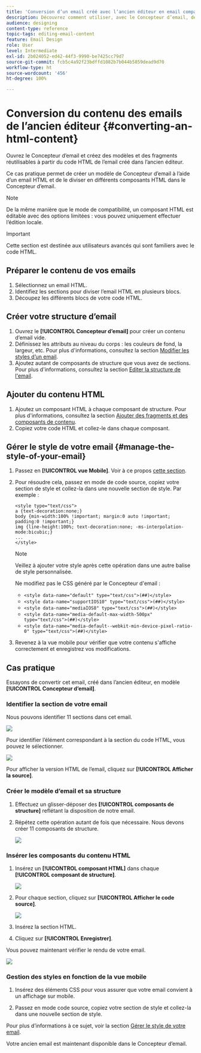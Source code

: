 ```yaml
---
title: 'Conversion d’un email créé avec l’ancien éditeur en email compatible avec le Concepteur d’email '
description: Découvrez comment utiliser, avec le Concepteur d’email, des emails créés dans l’ancien éditeur.
audience: designing
content-type: reference
topic-tags: editing-email-content
feature: Email Design
role: User
level: Intermediate
exl-id: 2b024052-ed42-44f3-9990-be7425cc79d7
source-git-commit: fcb5c4a92f23bdffd1082b7b044b5859dead9d70
workflow-type: ht
source-wordcount: '456'
ht-degree: 100%

---
```


# Conversion du contenu des emails de l’ancien éditeur {#converting-an-html-content}

Ouvrez le Concepteur d’email et créez des modèles et des fragments réutilisables à partir du code HTML de l’email créé dans l’ancien éditeur.

Ce cas pratique permet de créer un modèle de Concepteur d’email à l’aide d’un email HTML et de le diviser en différents composants HTML dans le Concepteur d’email.

>[!NOTE]
>
>De la même manière que le mode de compatibilité, un composant HTML est éditable avec des options limitées : vous pouvez uniquement effectuer l’édition locale.

>[!IMPORTANT]
>
>Cette section est destinée aux utilisateurs avancés qui sont familiers avec le code HTML.

## Préparer le contenu de vos emails

1. Sélectionnez un email HTML.
1. Identifiez les sections pour diviser l’email HTML en plusieurs blocs.
1. Découpez les différents blocs de votre code HTML.

## Créer votre structure d’email

1. Ouvrez le **[!UICONTROL Concepteur d’email]** pour créer un contenu d’email vide.
1. Définissez les attributs au niveau du corps : les couleurs de fond, la largeur, etc. Pour plus d&#39;informations, consultez la section [Modifier les styles d’un email](../../designing/using/styles.md).
1. Ajoutez autant de composants de structure que vous avez de sections. Pour plus d&#39;informations, consultez la section [Editer la structure de l&#39;email](../../designing/using/designing-from-scratch.md#defining-the-email-structure).

## Ajouter du contenu HTML

1. Ajoutez un composant HTML à chaque composant de structure. Pour plus d&#39;informations, consultez la section [Ajouter des fragments et des composants de contenu](../../designing/using/designing-from-scratch.md#defining-the-email-structure).
1. Copiez votre code HTML et collez-le dans chaque composant.

## Gérer le style de votre email {#manage-the-style-of-your-email}

1. Passez en **[!UICONTROL vue Mobile]**. Voir à ce propos [cette section](../../designing/using/plain-text-html-modes.md#switching-to-mobile-view).

1. Pour résoudre cela, passez en mode de code source, copiez votre section de style et collez-la dans une nouvelle section de style. Par exemple :

   ```
   <style type="text/css">
   a {text-decoration:none;}
   body {min-width:100% !important; margin:0 auto !important; padding:0 !important;}
   img {line-height:100%; text-decoration:none; -ms-interpolation-mode:bicubic;}
   ...
   </style>
   ```

   >[!NOTE]
   >
   >Veillez à ajouter votre style après cette opération dans une autre balise de style personnalisée.
   >
   >Ne modifiez pas le CSS généré par le Concepteur d&#39;email :
   >
   >* `<style data-name="default" type="text/css">(##)</style>`
   >* `<style data-name="supportIOS10" type="text/css">(##)</style>`
   >* `<style data-name="mediaIOS8" type="text/css">(##)</style>`
   >* `<style data-name="media-default-max-width-500px" type="text/css">(##)</style>`
   >* `<style data-name="media-default--webkit-min-device-pixel-ratio-0" type="text/css">(##)</style>`


1. Revenez à la vue mobile pour vérifier que votre contenu s&#39;affiche correctement et enregistrez vos modifications.

## Cas pratique

Essayons de convertir cet email, créé dans l’ancien éditeur, en modèle **[!UICONTROL Concepteur d’email]**.

### Identifier la section de votre email

Nous pouvons identifier 11 sections dans cet email.

![](assets/html-dce-view-mail.png)

Pour identifier l’élément correspondant à la section du code HTML, vous pouvez le sélectionner.

![](assets/breadcrumbs.png)

Pour afficher la version HTML de l’email, cliquez sur **[!UICONTROL Afficher la source]**.

### Créer le modèle d’email et sa structure

1. Effectuez un glisser-déposer des **[!UICONTROL composants de structure]** reflétant la disposition de notre email.

1. Répétez cette opération autant de fois que nécessaire. Nous devons créer 11 composants de structure.

   ![](assets/structure-components-migration.png)

### Insérer les composants du contenu HTML

1. Insérez un **[!UICONTROL composant HTML]** dans chaque **[!UICONTROL composant de structure]**.

   ![](assets/html-components.png)

1. Pour chaque section, cliquez sur **[!UICONTROL Afficher le code source]**.

   ![](assets/show-source-code.png)

1. Insérez la section HTML.

1. Cliquez sur **[!UICONTROL Enregistrer]**.

Vous pouvez maintenant vérifier le rendu de votre email.

![](assets/migrated-email-result.png)

### Gestion des styles en fonction de la vue mobile

1. Insérez des éléments CSS pour vous assurer que votre email convient à un affichage sur mobile.

1. Passez en mode code source, copiez votre section de style et collez-la dans une nouvelle section de style.

Pour plus d’informations à ce sujet, voir la section [Gérer le style de votre email](#manage-the-style-of-your-email).

Votre ancien email est maintenant disponible dans le Concepteur d’email.
